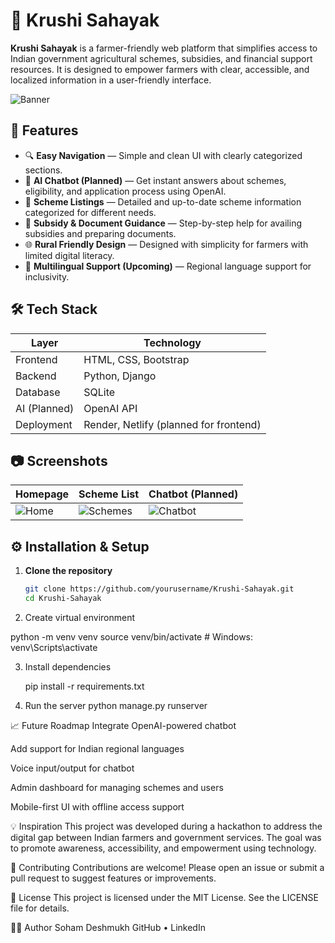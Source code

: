 # 🌾 Krushi Sahayak

**Krushi Sahayak** is a farmer-friendly web platform that simplifies access to Indian government agricultural schemes, subsidies, and financial support resources. It is designed to empower farmers with clear, accessible, and localized information in a user-friendly interface.



![Banner](https://via.placeholder.com/1200x400.png?text=Krushi+Sahayak+%7C+Empowering+Indian+Farmers)



## 🚀 Features

- 🔍 **Easy Navigation** — Simple and clean UI with clearly categorized sections.
- 🤖 **AI Chatbot (Planned)** — Get instant answers about schemes, eligibility, and application process using OpenAI.
- 📑 **Scheme Listings** — Detailed and up-to-date scheme information categorized for different needs.
- 🧾 **Subsidy & Document Guidance** — Step-by-step help for availing subsidies and preparing documents.
- 🌐 **Rural Friendly Design** — Designed with simplicity for farmers with limited digital literacy.
- 💬 **Multilingual Support (Upcoming)** — Regional language support for inclusivity.



## 🛠️ Tech Stack

| Layer       | Technology            |
|-------------|------------------------|
| Frontend    | HTML, CSS, Bootstrap   |
| Backend     | Python, Django         |
| Database    | SQLite                 |
| AI (Planned)| OpenAI API             |
| Deployment  | Render, Netlify (planned for frontend) |



## 📷 Screenshots

| Homepage | Scheme List | Chatbot (Planned) |
|----------|-------------|-------------------|
| ![Home](https://via.placeholder.com/300x200.png?text=Home) | ![Schemes](https://via.placeholder.com/300x200.png?text=Schemes) | ![Chatbot](https://via.placeholder.com/300x200.png?text=Chatbot) |



## ⚙️ Installation & Setup

1. **Clone the repository**
   ```bash
   git clone https://github.com/yourusername/Krushi-Sahayak.git
   cd Krushi-Sahayak

2. Create virtual environment

python -m venv venv
source venv/bin/activate  # Windows: venv\Scripts\activate

3. Install dependencies

   pip install -r requirements.txt

4. Run the server
    python manage.py runserver

   

📈 Future Roadmap
 Integrate OpenAI-powered chatbot

 Add support for Indian regional languages

 Voice input/output for chatbot

 Admin dashboard for managing schemes and users

 Mobile-first UI with offline access support

💡 Inspiration
This project was developed during a hackathon to address the digital gap between Indian farmers and government services. The goal was to promote awareness, accessibility, and empowerment using technology.

🤝 Contributing
Contributions are welcome! Please open an issue or submit a pull request to suggest features or improvements.

📜 License
This project is licensed under the MIT License. See the LICENSE file for details.

👨‍💻 Author
Soham Deshmukh
GitHub • LinkedIn


